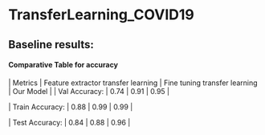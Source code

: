 # TransferLearning_COVID19

## Baseline results:

#### Comparative Table for accuracy

|  Metrics |  Feature extractor transfer learning | Fine tuning transfer learning | Our Model |
|  Val Accuracy:   | 0.74 | 0.91 | 0.95 |

|  Train Accuracy: | 0.88 | 0.99 | 0.99 |

|  Test Accuracy:  | 0.84 | 0.88 | 0.96 |
